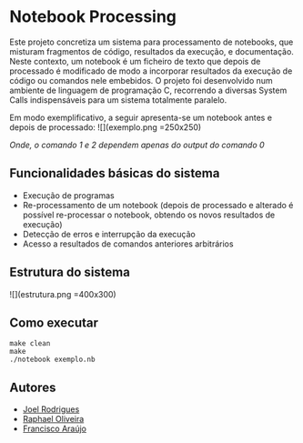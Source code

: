 # Notebook Processing 

Este projeto concretiza um sistema para processamento de notebooks, que misturam fragmentos de código, resultados da execução, e documentação. Neste contexto, um notebook é um ficheiro de texto que depois de processado é modificado de modo a incorporar resultados da execução de código ou comandos nele embebidos. O projeto foi desenvolvido num ambiente de linguagem de programação C, recorrendo a diversas System Calls indispensáveis para um sistema totalmente paralelo. 

Em modo exemplificativo, a seguir apresenta-se um notebook antes e depois de processado: 
![](exemplo.png =250x250)

*Onde, o comando 1 e 2 dependem apenas do output do comando 0*

## Funcionalidades básicas do sistema

- Execução de programas 
- Re-processamento de um notebook (depois de processado e alterado é possível re-processar o notebook, obtendo os novos resultados de execução)
- Detecção de erros e interrupção da execução
- Acesso a resultados de comandos anteriores arbitrários

## Estrutura do sistema
![](estrutura.png =400x300)

## Como executar
```
make clean
make 
./notebook exemplo.nb
```

## Autores
* [Joel Rodrigues](https://github.com/JoelRodrigues58)
* [Raphael Oliveira](https://github.com/raphael28)
* [Francisco Araújo](https://github.com/franciscoaraujo51)
